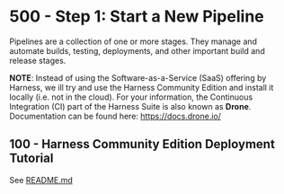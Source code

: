 # 500 - Step 1: Start a New Pipeline

Pipelines are a collection of one or more stages. They manage and automate builds, testing, deployments, and other important build and release stages.

**NOTE**: Instead of using the Software-as-a-Service (SaaS) offering by Harness, we ill try and use the Harness Community Edition and install it locally (i.e. not in the cloud). For your information, the Continuous Integration (CI) part of the Harness Suite is also known as **Drone**. Documentation can be found here: https://docs.drone.io/

## 100 - Harness Community Edition Deployment Tutorial

See [README.md](./100/README.md)

